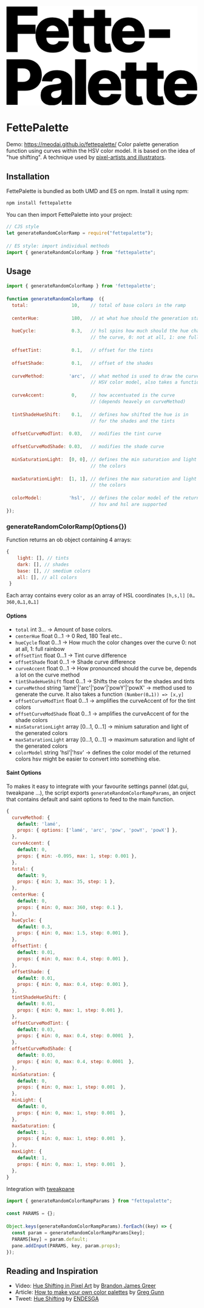 <img width="533" src="https://github.com/meodai/fettepalette/blob/main/fp.png" alt="fette palette logo"/>

# FettePalette

Demo: https://meodai.github.io/fettepalette/
Color palette generation function using curves within the HSV color model.
It is based on the idea of "hue shifting". A technique used by [pixel-artists and illustrators](#reading-and-inspiration).

## Installation

FettePalette is bundled as both UMD and ES on npm. Install it using npm:

```js
npm install fettepalette
```

You can then import FettePalette into your project:

```js
// CJS style
let generateRandomColorRamp = require("fettepalette");

// ES style: import individual methods
import { generateRandomColorRamp } from "fettepalette";
```

## Usage

```js
import { generateRandomColorRamp } from 'fettepalette';

function generateRandomColorRamp  ({
  total:                10,    // total of base colors in the ramp

  centerHue:            180,   // at what hue should the generation start at

  hueCycle:             0.3,   // hsl spins how much should the hue change over
                               // the curve, 0: not at all, 1: one full rainbow

  offsetTint:           0.1,   // offset for the tints

  offsetShade:          0.1,   // offset of the shades

  curveMethod:         'arc',  // what method is used to draw the curve in the
                               // HSV color model, also takes a function 

  curveAccent:          0,     // how accentuated is the curve
                               // (depends heavely on curveMethod)

  tintShadeHueShift:    0.1,   // defines how shifted the hue is in
                               // for the shades and the tints

  offsetCurveModTint:  0.03,   // modifies the tint curve

  offsetCurveModShade: 0.03,   // modifies the shade curve

  minSaturationLight:  [0, 0], // defines the min saturation and light of all
                               // the colors

  maxSaturationLight:  [1, 1], // defines the max saturation and light of all
                               // the colors
  
  colorModel:          'hsl',  // defines the color model of the returned colors
                               // hsv and hsl are supported
});
```

### generateRandomColorRamp(Options{})

Function returns an ob object containing 4 arrays:

```js
{
    light: [], // tints
    dark: [], // shades
    base: [], // smedium colors
    all: [], // all colors
 }
```

Each array contains every color as an array of HSL coordinates `[h,s,l]` `[0…360,0…1,0…1]`

#### Options

- `total` int 3… → Amount of base colors.
- `centerHue` float 0…1 → 0 Red, 180 Teal etc..
- `hueCycle` float 0…1 → How much the color changes over the curve 0: not at all, 1: full rainbow
- `offsetTint` float 0…1 → Tint curve difference
- `offsetShade` float 0…1 → Shade curve difference
- `curveAccent` float 0…1 → How pronounced should the curve be, depends a lot on the curve method
- `tintShadeHueShift` float 0…1 → Shifts the colors for the shades and tints
- `curveMethod` string 'lamé'|'arc'|'pow'|'powY'|'powX' → method used to generate the curve. It also takes a function `(Number(0…1)) => [x,y]`
- `offsetCurveModTint` float 0…1 → amplifies the curveAccent of for the tint colors
- `offsetCurveModShade` float 0…1 → amplifies the curveAccent of for the shade colors
- `minSaturationLight` array [0…1, 0…1] → minium saturation and light of the generated colors
- `maxSaturationLight` array [0…1, 0…1] → maximum saturation and light of the generated colors
- `colorModel` string 'hsl'|'hsv' → defines the color model of the returned colors
hsv might be easier to convert into something else.

#### Saint Options

To makes it easy to integrate with your favourite settings pannel (dat.gui, tweakpane …), the script exports `generateRandomColorRampParams`, an onject that contains default and saint options to feed to the main function.

```js
{
  curveMethod: {
    default: 'lamé',
    props: { options: ['lamé', 'arc', 'pow', 'powY', 'powX'] },
  },
  curveAccent: {
    default: 0,
    props: { min: -0.095, max: 1, step: 0.001 },
  },
  total: {
    default: 9,
    props: { min: 3, max: 35, step: 1 },
  },
  centerHue: {
    default: 0,
    props: { min: 0, max: 360, step: 0.1 },
  },
  hueCycle: {
    default: 0.3,
    props: { min: 0, max: 1.5, step: 0.001 },
  },
  offsetTint: {
    default: 0.01,
    props: { min: 0, max: 0.4, step: 0.001 },
  },
  offsetShade: {
    default: 0.01,
    props: { min: 0, max: 0.4, step: 0.001 },
  },
  tintShadeHueShift: {
    default: 0.01,
    props: { min: 0, max: 1, step: 0.001 },
  },
  offsetCurveModTint: {
    default: 0.03,
    props: { min: 0, max: 0.4, step: 0.0001  },
  },
  offsetCurveModShade: {
    default: 0.03,
    props: { min: 0, max: 0.4, step: 0.0001  },
  },
  minSaturation: {
    default: 0,
    props: { min: 0, max: 1, step: 0.001  },
  },
  minLight: {
    default: 0,
    props: { min: 0, max: 1, step: 0.001  },
  },
  maxSaturation: {
    default: 1,
    props: { min: 0, max: 1, step: 0.001  },
  },
  maxLight: {
    default: 1,
    props: { min: 0, max: 1, step: 0.001  },
  },
}
```

Integration with [tweakpane](https://cocopon.github.io/tweakpane/)

```js
import { generateRandomColorRampParams } from "fettepalette";

const PARAMS = {};

Object.keys(generateRandomColorRampParams).forEach((key) => {
  const param = generateRandomColorRampParams[key];
  PARAMS[key] = param.default;
  pane.addInput(PARAMS, key, param.props);
});
```

## Reading and Inspiration

- Video: [Hue Shifting in Pixel Art](https://www.youtube.com/watch?v=PNtMAxYaGyg) by [Brandon James Greer](https://twitter.com/BJGpixel)
- Article: [How to make your own color palettes](https://medium.com/@greggunn/how-to-make-your-own-color-palettes-712959fbf021) by [Greg Gunn](https://www.ggunn.com/)
- Tweet: [Hue Shifting](https://twitter.com/ENDESGA/status/971690827482202112) by [ENDESGA](https://github.com/ENDESGA)
